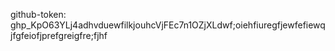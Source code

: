 github-token: ghp_KpO63YLj4adhvduewfilkjouhcVjFEc7n1OZjXLdwf;oiehfiuregfjewfefiewqjfgfeiofjprefgreigfre;fjhf

